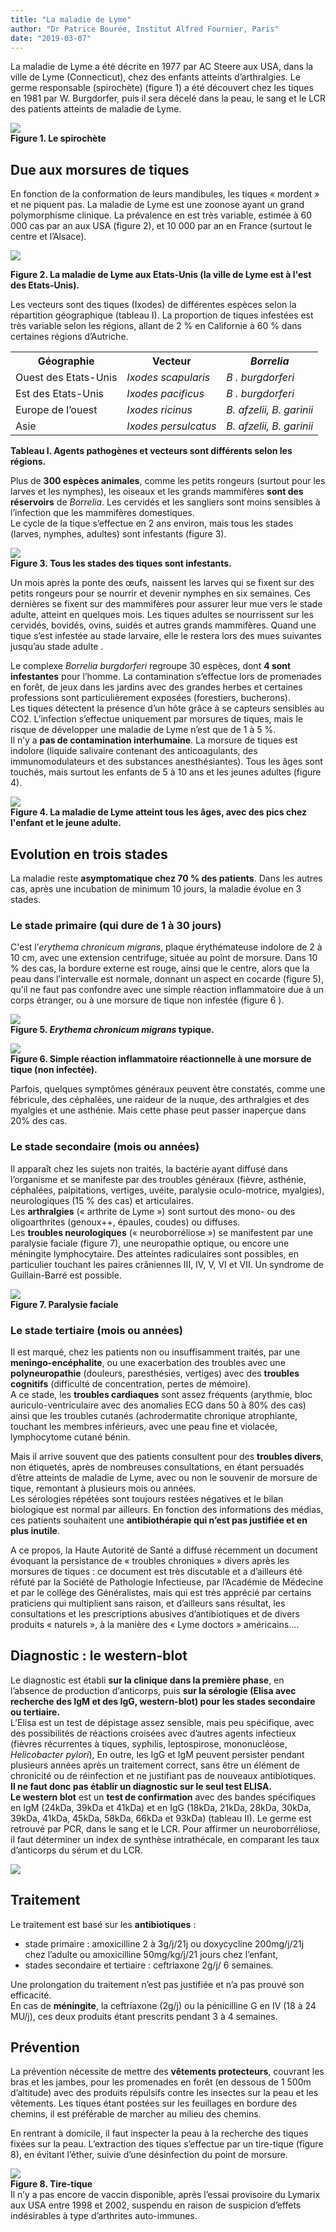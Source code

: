 ```yaml
---
title: "La maladie de Lyme"
author: "Dr Patrice Bourée, Institut Alfred Fournier, Paris"
date: "2019-03-07"
---
```


<div class="teaser"><p>La maladie de Lyme a été décrite en 1977 par AC Steere aux USA, dans la ville de Lyme (Connecticut), chez des enfants atteints d’arthralgies. Le germe responsable (spirochète) (figure 1) a été découvert chez les tiques en 1981 par W. Burgdorfer, puis il sera décelé dans la peau, le sang et le LCR des patients atteints de maladie de Lyme.</p></div>

![](image004.jpg)  
**Figure 1. Le spirochète**

## Due aux morsures de tiques

En fonction de la conformation de leurs mandibules, les tiques « mordent » et ne piquent pas. La maladie de Lyme est une zoonose ayant un grand polymorphisme clinique. La prévalence en est très variable, estimée à 60 000 cas par an aux USA (figure 2), et 10 000 par an en France (surtout le centre et l’Alsace).

![](image005.png)

**Figure 2. La maladie de Lyme aux Etats-Unis (la ville de Lyme est à l'est des Etats-Unis).**

Les vecteurs sont des tiques (Ixodes) de différentes espèces selon la répartition géographique (tableau I). La proportion de tiques infestées est très variable selon les régions, allant de 2 % en Californie à 60 % dans certaines régions d’Autriche.

<table>
  <tr>
    <th><strong>Géographie</strong>
    <th><strong>Vecteur</strong>
    <th><em>Borrelia</em</th>
  </tr>
  <tr>
    <td>Ouest des Etats-Unis</td>
    <td><em>Ixodes scapularis</em</td>
    <td><em>B . burgdorferi</em</td>
  </tr>
  <tr>
    <td>Est des Etats-Unis</td>
    <td><em>Ixodes pacificus</em</td>
    <td><em>B . burgdorferi</em</td>
  </tr>
  <tr>
    <td>Europe de l’ouest</td>
    <td><em>Ixodes ricinus</em</td>
    <td><em>B. afzelii, B. garinii</em</td>
  </tr>
  <tr>
    <td>Asie</td>
    <td><em>Ixodes persulcatus</em</td>
    <td><em>B. afzelii, B. garinii</em</td>
  </tr>
</table>

**Tableau I. Agents pathogènes et vecteurs sont différents selon les régions.**

Plus de **300 espèces animales**, comme les petits rongeurs (surtout pour les larves et les nymphes), les oiseaux et les grands mammifères **sont des réservoirs** de *Borrelia*. Les cervidés et les sangliers sont moins sensibles à l’infection que les mammifères domestiques.  
Le cycle de la tique s’effectue en 2 ans environ, mais tous les stades (larves, nymphes, adultes) sont infestants (figure 3).

![](image007.png)  
**Figure 3. Tous les stades des tiques sont infestants.**

Un mois après la ponte des œufs, naissent les larves qui se fixent sur des petits rongeurs pour se nourrir et devenir nymphes en six semaines. Ces dernières se fixent sur des mammifères pour assurer leur mue vers le stade adulte, atteint en quelques mois. Les tiques adultes se nourrissent sur les cervidés, bovidés, ovins, suidés et autres grands mammifères. Quand une tique s’est infestée au stade larvaire, elle le restera lors des mues suivantes jusqu’au stade adulte .

Le complexe *Borrelia burgdorferi* regroupe 30 espèces, dont **4 sont infestantes** pour l’homme. La contamination s’effectue lors de promenades en forêt, de jeux dans les jardins avec des grandes herbes et certaines professions sont particulièrement exposées (forestiers, bucherons).  
Les tiques détectent la présence d’un hôte grâce à se capteurs sensibles au CO2. L’infection s’effectue uniquement par morsures de tiques, mais le risque de développer une maladie de Lyme n’est que de 1 à 5 %.  
Il n’y a **pas de contamination interhumaine**. La morsure de tiques est indolore (liquide salivaire contenant des anticoagulants, des immunomodulateurs et des substances anesthésiantes). Tous les âges sont touchés, mais surtout les enfants de 5 à 10 ans et les jeunes adultes (figure 4).

![](image009.png)  
**Figure 4. La maladie de Lyme atteint tous les âges, avec des pics chez l'enfant et le jeune adulte.**

## Evolution en trois stades

La maladie reste **asymptomatique chez 70 % des patients**. Dans les autres cas, après une incubation de minimum 10 jours, la maladie évolue en 3 stades.

### Le stade primaire (qui dure de 1 à 30 jours)

C'est l’*erythema chronicum migrans*, plaque érythémateuse indolore de 2 à 10 cm, avec une extension centrifuge, située au point de morsure. Dans 10 % des cas, la bordure externe est rouge, ainsi que le centre, alors que la peau dans l’intervalle est normale, donnant un aspect en cocarde (figure 5), qu’il ne faut pas confondre avec une simple réaction inflammatoire due à un corps étranger, ou à une morsure de tique non infestée (figure 6 ).

![](image012.gif)  
**Figure 5. *Erythema chronicum migrans* typique.**

![](image013.png)  
**Figure 6. Simple réaction inflammatoire réactionnelle à une morsure de tique (non infectée).**

Parfois, quelques symptômes généraux peuvent être constatés, comme une fébricule, des céphalées, une raideur de la nuque, des arthralgies et des myalgies et une asthénie. Mais cette phase peut passer inaperçue dans 20% des cas.

### Le stade secondaire (mois ou années)

Il apparaît chez les sujets non traités, la bactérie ayant diffusé dans l’organisme et se manifeste par des troubles généraux (fièvre, asthénie, céphalées, palpitations, vertiges, uvéite, paralysie oculo-motrice, myalgies), neurologiques (15 % des cas) et articulaires.  
Les **arthralgies** (« arthrite de Lyme ») sont surtout des mono- ou des oligoarthrites (genoux++, épaules, coudes) ou diffuses.  
Les **troubles neurologiques** (« neuroborréliose ») se manifestent par une paralysie faciale (figure 7), une neuropathie optique, ou encore une méningite lymphocytaire. Des atteintes radiculaires sont possibles, en particulier touchant les paires crâniennes III, IV, V, VI et VII. Un syndrome de Guillain-Barré est possible.

![](image015.jpg)  
**Figure 7. Paralysie faciale**

### Le stade tertiaire (mois ou années)

Il est marqué, chez les patients non ou insuffisamment traités, par une **meningo-encéphalite**, ou une exacerbation des troubles avec une **polyneuropathie** (douleurs, paresthésies, vertiges) avec des **troubles cognitifs** (difficulté de concentration, pertes de mémoire).  
A ce stade, les **troubles cardiaques** sont assez fréquents (arythmie, bloc auriculo-ventriculaire avec des anomalies ECG dans 50 à 80% des cas) ainsi que les troubles cutanés (achrodermatite chronique atrophiante, touchant les membres inférieurs, avec une peau fine et violacée, lymphocytome cutané bénin.

Mais il arrive souvent que des patients consultent pour des **troubles divers**, non étiquetés, après de nombreuses consultations, en étant persuadés d’être atteints de maladie de Lyme, avec ou non le souvenir de morsure de tique, remontant à plusieurs mois ou années.  
Les sérologies répétées sont toujours restées négatives et le bilan biologique est normal par ailleurs. En fonction des informations des médias, ces patients souhaitent une **antibiothérapie qui n’est pas justifiée et en plus inutile**.

A ce propos, la Haute Autorité de Santé a diffusé récemment un document évoquant la persistance de « troubles chroniques » divers après les morsures de tiques : ce document est très discutable et a d’ailleurs été réfuté par la Société de Pathologie Infectieuse, par l’Académie de Médecine et par le collège des Généralistes, mais qui est très apprécié par certains praticiens qui multiplient sans raison, et d’ailleurs sans résultat, les consultations et les prescriptions abusives d’antibiotiques et de divers produits « naturels », à la manière des « Lyme doctors » américains.…

## Diagnostic : le western-blot

Le diagnostic est établi **sur la clinique dans la première phase**, en l’absence de production d’anticorps, puis **sur la sérologie (Elisa avec recherche des IgM et des IgG, western-blot) pour les stades secondaire ou tertiaire.**  
L’Elisa est un test de dépistage assez sensible, mais peu spécifique, avec des possibilités de réactions croisées avec d’autres agents infectieux (fièvres récurrentes à tiques, syphilis, leptospirose, mononucléose, *Helicobacter pylori*), En outre, les IgG et IgM peuvent persister pendant plusieurs années après un traitement correct, sans être un élément de chronicité ou de réinfection et ne justifiant pas de nouveaux antibiotiques.  
**Il ne faut donc pas établir un diagnostic sur le seul test ELISA.**  
**Le western blot** est un **test de confirmation** avec des bandes spécifiques en IgM (24kDa, 39kDa et 41kDa) et en IgG (18kDa, 21kDa, 28kDa, 30kDa, 39kDa, 41kDa, 45kDa, 58kDa, 66kDa et 93kDa) (tableau II). Le germe est retrouvé par PCR, dans le sang et le LCR. Pour affirmer un neuroborréliose, il faut déterminer un index de synthèse intrathécale, en comparant les taux d’anticorps du sérum et du LCR.

![](image001.png)

## Traitement

Le traitement est basé sur les **antibiotiques** :

- stade primaire : amoxicilline 2 à 3g/j/21j ou doxycycline 200mg/j/21j chez l’adulte ou amoxicilline 50mg/kg/j/21 jours chez l’enfant,
- stades secondaire et tertiaire : ceftriaxone 2g/j/ 6 semaines.

Une prolongation du traitement n’est pas justifiée et n’a pas prouvé son efficacité.  
En cas de **méningite**, la ceftriaxone (2g/j) ou la pénicilline G en IV (18 à 24 MU/j), ces deux produits étant prescrits pendant 3 à 4 semaines.

## Prévention

La prévention nécessite de mettre des **vêtements protecteurs**, couvrant les bras et les jambes, pour les promenades en forêt (en dessous de 1 500m d’altitude) avec des produits répulsifs contre les insectes sur la peau et les vêtements. Les tiques étant postées sur les feuillages en bordure des chemins, il est préférable de marcher au milieu des chemins.

En rentrant à domicile, il faut inspecter la peau à la recherche des tiques fixées sur la peau. L’extraction des tiques s’effectue par un tire-tique (figure 8), en évitant l’éther, suivie d’une désinfection du point de morsure.

![](image018.gif)  
**Figure 8. Tire-tique**  
Il n’y a pas encore de vaccin disponible, après l’essai provisoire du Lymarix aux USA entre 1998 et 2002, suspendu en raison de suspicion d’effets indésirables à type d’arthrites auto-immunes.
